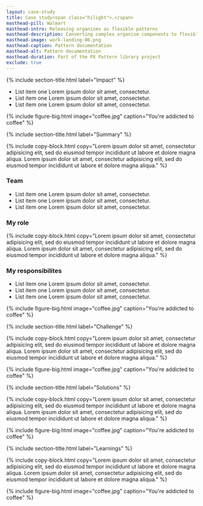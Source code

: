 ```yaml
---
layout: case-study
title: Case study<span class="hilight">.</span>
masthead-pill: Walmart
masthead-intro: Releasing organisms as flexible patterns
masthead-description: Converting complex organism components to flexible patterns, allowing for easier customization.
masthead-image: work-landing-06.png
masthead-caption: Pattern documentation
masthead-alt: Pattern documentation
masthead-duration: Part of the PX Pattern library project
exclude: true
---
```


{% include section-title.html label="Impact" %}

- List item one Lorem ipsum dolor sit amet, consectetur.
- List item one Lorem ipsum dolor sit amet, consectetur.
- List item one Lorem ipsum dolor sit amet, consectetur.

{% include figure-big.html image="coffee.jpg" caption="You're addicted to coffee" %}

{% include section-title.html label="Summary" %}

{% include copy-block.html copy="Lorem ipsum dolor sit amet, consectetur adipisicing elit, sed do eiusmod tempor incididunt ut labore et dolore magna aliqua. Lorem ipsum dolor sit amet, consectetur adipisicing elit, sed do eiusmod tempor incididunt ut labore et dolore magna aliqua." %}

### Team 

- List item one Lorem ipsum dolor sit amet, consectetur.
- List item one Lorem ipsum dolor sit amet, consectetur.
- List item one Lorem ipsum dolor sit amet, consectetur.

### My role 

{% include copy-block.html copy="Lorem ipsum dolor sit amet, consectetur adipisicing elit, sed do eiusmod tempor incididunt ut labore et dolore magna aliqua. Lorem ipsum dolor sit amet, consectetur adipisicing elit, sed do eiusmod tempor incididunt ut labore et dolore magna aliqua." %}

### My responsibilites 

- List item one Lorem ipsum dolor sit amet, consectetur.
- List item one Lorem ipsum dolor sit amet, consectetur.
- List item one Lorem ipsum dolor sit amet, consectetur.

{% include figure-big.html image="coffee.jpg" caption="You're addicted to coffee" %}

{% include section-title.html label="Challenge" %}

{% include copy-block.html copy="Lorem ipsum dolor sit amet, consectetur adipisicing elit, sed do eiusmod tempor incididunt ut labore et dolore magna aliqua. Lorem ipsum dolor sit amet, consectetur adipisicing elit, sed do eiusmod tempor incididunt ut labore et dolore magna aliqua." %}

{% include figure-big.html image="coffee.jpg" caption="You're addicted to coffee" %}

{% include section-title.html label="Solutions" %}

{% include copy-block.html copy="Lorem ipsum dolor sit amet, consectetur adipisicing elit, sed do eiusmod tempor incididunt ut labore et dolore magna aliqua. Lorem ipsum dolor sit amet, consectetur adipisicing elit, sed do eiusmod tempor incididunt ut labore et dolore magna aliqua." %}

{% include figure-big.html image="coffee.jpg" caption="You're addicted to coffee" %}

{% include section-title.html label="Learnings" %}

{% include copy-block.html copy="Lorem ipsum dolor sit amet, consectetur adipisicing elit, sed do eiusmod tempor incididunt ut labore et dolore magna aliqua. Lorem ipsum dolor sit amet, consectetur adipisicing elit, sed do eiusmod tempor incididunt ut labore et dolore magna aliqua." %}

{% include figure-big.html image="coffee.jpg" caption="You're addicted to coffee" %}